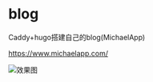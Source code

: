 # blog
Caddy+hugo搭建自己的blog(MichaelApp)

https://www.michaelapp.com/

![效果图](https://www.michaelapp.com/posts/2019/hugo%E6%90%AD%E5%BB%BA%E8%87%AA%E5%B7%B1%E7%9A%84blog/homepage.png)
